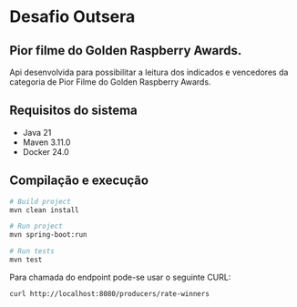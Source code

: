 # Desafio Outsera 
## Pior filme do Golden Raspberry Awards.

Api desenvolvida para possibilitar a leitura dos indicados e vencedores da categoria de Pior Filme do Golden Raspberry Awards.


## Requisitos do sistema
- Java 21
- Maven 3.11.0
- Docker 24.0

## Compilação e execução
```bash
# Build project
mvn clean install

# Run project
mvn spring-boot:run

# Run tests
mvn test
```

Para chamada do endpoint pode-se usar o seguinte CURL:

```bash
curl http://localhost:8080/producers/rate-winners
```